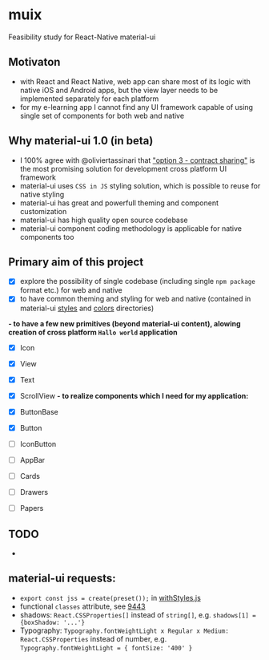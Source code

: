 # muix
Feasibility study for React-Native material-ui

## Motivaton
- with React and React Native, web app can share most of its logic with native iOS and Android apps, but the view layer needs to be implemented separately for each platform
- for my e-learning app I cannot find any UI framework capable of using single set of components for both web and native

## Why material-ui 1.0 (in beta)
- I 100% agree with @oliviertassinari that ["option 3 - contract sharing"](https://github.com/mui-org/material-ui/issues/593#issuecomment-286855345) is the most promising solution for development cross platform UI framework
- material-ui uses ```CSS in JS``` styling solution, which is possible to reuse for native styling
- material-ui has great and powerfull theming and component customization
- material-ui has high quality open source codebase
- material-ui component coding methodology is applicable for native components too

## Primary aim of this project
- [x] explore the possibility of single codebase (including single ```npm package``` format etc.) for web and native
- [x] to have common theming and styling for web and native (contained in material-ui [styles](https://github.com/mui-org/material-ui/tree/v1-beta/src/styles) and [colors](https://github.com/mui-org/material-ui/tree/v1-beta/src/colors) directories)

**- to have a few new primitives (beyond material-ui content), alowing creation of cross platform ```Hallo world``` application**
- [x] Icon
- [x] View
- [x] Text
- [x] ScrollView
**- to realize components which I need for my application:**

- [x] ButtonBase
- [x] Button
- [ ] IconButton
- [ ] AppBar
- [ ] Cards
- [ ] Drawers
- [ ] Papers

## TODO
- 

## material-ui requests:
- ```export const jss = create(preset());``` in [withStyles.js](https://github.com/mui-org/material-ui/blob/v1-beta/src/styles/withStyles.js)
- functional ```classes``` attribute, see [9443](https://github.com/mui-org/material-ui/issues/9443)
- shadows: ```React.CSSProperties[]``` instead of ```string[]```, e.g. ```shadows[1] = {boxShadow: '...'}```
- Typography: ```Typography.fontWeightLight x Regular x Medium: React.CSSProperties``` instead of number, e.g. ```Typography.fontWeightLight = { fontSize: '400' }```
